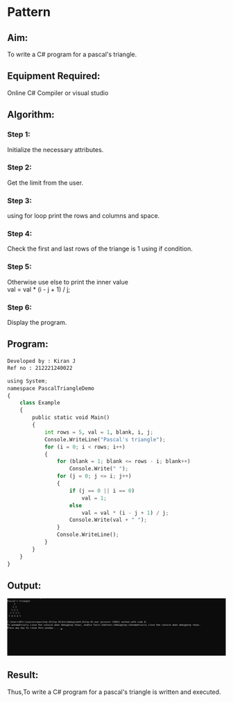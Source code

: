 # Pattern

## Aim:
To write a C# program for a pascal's triangle.

## Equipment Required:
Online C# Compiler or visual studio

## Algorithm:
### Step 1:  
Initialize the necessary attributes.

### Step 2:
Get the limit from the user.

### Step 3:
using for loop print the rows and columns and space.

### Step 4:
Check the first and last rows of the triange is 1 using if condition.

### Step 5:
Otherwise use else to print the inner value  
val = val * (i - j + 1) / j;

### Step 6:
Display the program.

## Program:
```
Developed by : Kiran J
Ref no : 212221240022
```
```python
using System;
namespace PascalTriangleDemo
{
    class Example
    {
        public static void Main()
        {
            int rows = 5, val = 1, blank, i, j;
            Console.WriteLine("Pascal's triangle");
            for (i = 0; i < rows; i++)
            {
                for (blank = 1; blank <= rows - i; blank++)
                    Console.Write(" ");
                for (j = 0; j <= i; j++)
                {
                    if (j == 0 || i == 0)
                        val = 1;
                    else
                        val = val * (i - j + 1) / j;
                    Console.Write(val + " ");
                }
                Console.WriteLine();
            }
        }
    }
}
```

## Output:
![output](op1.png)
## Result:
Thus,To write a C# program for a pascal's triangle is written and executed.
